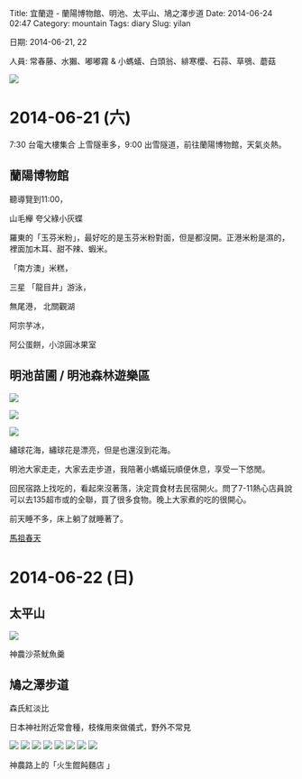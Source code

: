 Title: 宜蘭遊 - 蘭陽博物館、明池、太平山、鳩之澤步道
Date: 2014-06-24 02:47
Category: mountain
Tags: diary
Slug: yilan

日期: 2014-06-21, 22

人員: 常春藤、水獺、嘟嘟霧 & 小螞蟻、白頭翁、緋寒櫻、石蒜、草鴞、蘑菇

![](/static/images/mont/140621/tn_IMG_0016.JPG)

# 2014-06-21 (六)

7:30 台電大樓集合
上雪隧車多，9:00 出雪隧道，前往蘭陽博物館，天氣炎熱。

## 蘭陽博物館

聽導覽到11:00，

山毛櫸
夸父綠小灰蝶

羅東的「玉芬米粉」，最好吃的是玉芬米粉對面，但是都沒開。正港米粉是濕的，裡面加木耳、甜不辣、蝦米。

「南方澳」米糕，

三星
「龍目井」游泳，

無尾港，
北關觀湖

阿宗芋冰，

阿公蛋餅，小涼圓冰果室

## 明池苗圃 / 明池森林遊樂區

![](/static/images/mont/140621/tn_IMG_0041.JPG)

![](/static/images/mont/140621/tn_IMG_0055.JPG)

![](/static/images/mont/140621/tn_IMG_0101.JPG)

繡球花海，繡球花是漂亮，但是也還沒到花海。

明池大家走走，大家去走步道，我陪著小螞蟻玩順便休息，享受一下悠閒。


回民宿路上找吃的，看起來沒著落，決定買食材去民宿開火。問了7-11熱心店員說可以去135超市或的全聯，買了很多食物。晚上大家煮的吃的很開心。

前天睡不多，床上躺了就睡著了。

[馬祖春天](http://joybnb.pixnet.net/blog/post/65884879)

# 2014-06-22 (日)

## 太平山

![](/static/images/mont/140621/tn_IMG_0124.JPG)

神農沙茶魷魚羹 

## 鳩之澤步道


森氏紅淡比

日本神社附近常會種，枝條用來做儀式，野外不常見




![](/static/images/mont/140621/tn_IMG_0153.JPG)
![](/static/images/mont/140621/tn_IMG_0153.JPG)
![](/static/images/mont/140621/tn_IMG_0158.JPG)
![](/static/images/mont/140621/tn_IMG_0160.JPG)
![](/static/images/mont/140621/tn_IMG_0162.JPG)
![](/static/images/mont/140621/tn_IMG_0163.JPG)
![](/static/images/mont/140621/tn_IMG_0166.JPG)
![](/static/images/mont/140621/tn_IMG_0169.JPG)

神農路上的「火生餛飩麵店 」
